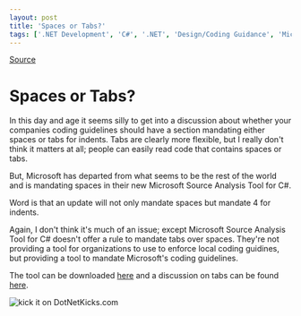 ```yaml
---
layout: post
title: 'Spaces or Tabs?'
tags: ['.NET Development', 'C#', '.NET', 'Design/Coding Guidance', 'Microsoft', 'msmvps']
---
```

[Source](http://blogs.msmvps.com/peterritchie/2008/05/26/spaces-or-tabs/ "Permalink to Spaces or Tabs?")

# Spaces or Tabs?

In this day and age it seems silly to get into a discussion about whether your companies coding guidelines should have a section mandating either spaces or tabs for indents. Tabs are clearly more flexible, but I really don't think it matters at all; people can easily read code that contains spaces or tabs.

But, Microsoft has departed from what seems to be the rest of the world and is mandating spaces in their new Microsoft Source Analysis Tool for C#.

Word is that an update will not only mandate spaces but mandate 4 for indents.

Again, I don't think it's much of an issue; except Microsoft Source Analysis Tool for C# doesn't offer a rule to mandate tabs over spaces. They're not providing a tool for organizations to use to enforce local coding guidines, but providing a tool to mandate Microsoft's coding guidelines.

The tool can be downloaded [here][1] and a discussion on tabs can be found [here][2].

![kick it on DotNetKicks.com][3]

[1]: http://code.msdn.microsoft.com/sourceanalysis/Release/ProjectReleases.aspx?ReleaseId=1047
[2]: http://code.msdn.microsoft.com/sourceanalysis/Thread/View.aspx?ThreadId=382
[3]: http://www.dotnetkicks.com/Services/Images/KickItImageGenerator.ashx?url=http%3a%2f%2fmsmvps.com%2fblogs%2fpeterritchie%2farchive%2f2008%2f05%2f26%2fspaces-or-tabs.aspx



